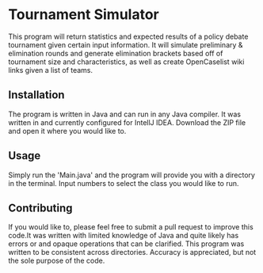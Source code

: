 # Tournament Simulator

This program will return statistics and expected results of a policy debate tournament given certain input information. It will simulate preliminary & elimination rounds and generate elimination brackets based off of tournament size and characteristics, as well as create OpenCaselist wiki links given a list of teams.

## Installation

The program is written in Java and can run in any Java compiler. It was written in and currently configured for IntellJ IDEA. Download the ZIP file and open it where you would like to.

## Usage

Simply run the 'Main.java' and the program will provide you with a directory in the terminal. Input numbers to select the class you would like to run.

## Contributing

If you would like to, please feel free to submit a pull request to improve this code.It was written with limited knowledge of Java and quite likely has errors or and opaque operations that can be clarified.
This program was written to be consistent across directories. Accuracy is appreciated, but not the sole purpose of the code.
